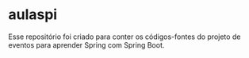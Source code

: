 # aulaspi 

Esse repositório foi criado para conter os códigos-fontes do projeto de eventos  para aprender  Spring com Spring Boot.
